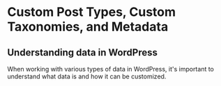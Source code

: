 # Custom Post Types, Custom Taxonomies, and Metadata

## Understanding data in WordPress

When working with various types of data in WordPress, it's important to understand what data is and how it can be customized.
